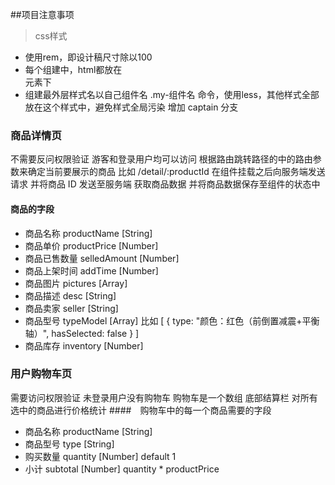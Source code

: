 ##项目注意事项
> css样式
- 使用rem，即设计稿尺寸除以100
- 每个组建中，html都放在<div className='my-container'> 元素下
- 组建最外层样式名以自己组件名 .my-组件名 命令，使用less，其他样式全部放在这个样式中，避免样式全局污染
增加 captain 分支

### 商品详情页
不需要反问权限验证 游客和登录用户均可以访问
根据路由跳转路径的中的路由参数来确定当前要展示的商品 比如 /detail/:productId 
在组件挂载之后向服务端发送请求 并将商品 ID 发送至服务端 获取商品数据 并将商品数据保存至组件的状态中
#### 商品的字段
+ 商品名称 productName [String]
+ 商品单价 productPrice [Number]
+ 商品已售数量 selledAmount [Number]
+ 商品上架时间 addTime  [Number]
+ 商品图片 pictures [Array]
+ 商品描述 desc [String]
+ 商品卖家 seller [String]
+ 商品型号 typeModel [Array]  比如 [ { type: "颜色：红色（前倒置减震+平衡轴）", hasSelected: false } ] 
+ 商品库存 inventory [Number]

### 用户购物车页
需要访问权限验证 未登录用户没有购物车 购物车是一个数组
底部结算栏 对所有选中的商品进行价格统计
####　购物车中的每一个商品需要的字段
+ 商品名称 productName [String]
+ 商品型号 type [String]
+ 购买数量 quantity [Number] default 1
+ 小计 subtotal [Number] quantity * productPrice
